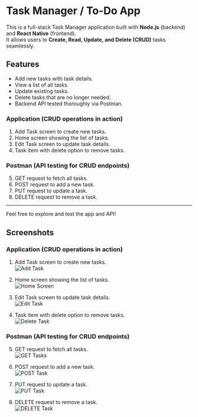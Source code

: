 # Task Manager / To-Do App

This is a full-stack Task Manager application built with **Node.js** (backend) and **React Native** (frontend).  
It allows users to **Create, Read, Update, and Delete (CRUD)** tasks seamlessly.

## Features
- Add new tasks with task details.
- View a list of all tasks.
- Update existing tasks.
- Delete tasks that are no longer needed.
- Backend API tested thoroughly via Postman.


### Application (CRUD operations in action)
1. Add Task screen to create new tasks.  
2. Home screen showing the list of tasks.  
3. Edit Task screen to update task details.  
4. Task item with delete option to remove tasks.

### Postman (API testing for CRUD endpoints)
5. GET request to fetch all tasks.  
6. POST request to add a new task.  
7. PUT request to update a task.  
8. DELETE request to remove a task.

---

Feel free to explore and test the app and API!



## Screenshots

### Application (CRUD operations in action)
1. Add Task screen to create new tasks.  
![Add Task](./assets/pic1.png)

2. Home screen showing the list of tasks.  
![Home Screen](./assets/pic2.png)

3. Edit Task screen to update task details.  
![Edit Task](./assets/pic3.png)

4. Task item with delete option to remove tasks.  
![Delete Task](./assets/pic4.png)

### Postman (API testing for CRUD endpoints)
5. GET request to fetch all tasks.  
![GET Tasks](./assets/pic5.png)

6. POST request to add a new task.  
![POST Task](./assets/pic6.png)

7. PUT request to update a task.  
![PUT Task](./assets/pic7.png)

8. DELETE request to remove a task.  
![DELETE Task](./assets/pic8.png)
